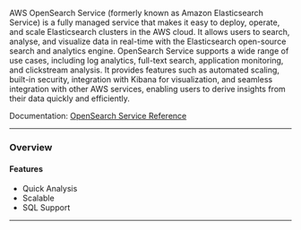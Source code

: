 AWS OpenSearch Service (formerly known as Amazon Elasticsearch Service) is a fully managed service that makes it easy to deploy, operate, and scale Elasticsearch clusters in the AWS cloud. It allows users to search, analyse, and visualize data in real-time with the Elasticsearch open-source search and analytics engine. OpenSearch Service supports a wide range of use cases, including log analytics, full-text search, application monitoring, and clickstream analysis. It provides features such as automated scaling, built-in security, integration with Kibana for visualization, and seamless integration with other AWS services, enabling users to derive insights from their data quickly and efficiently.

Documentation: [OpenSearch Service Reference](https://aws.amazon.com/opensearch-service/)
___
### Overview
#### Features
- Quick Analysis
- Scalable
- SQL Support

___